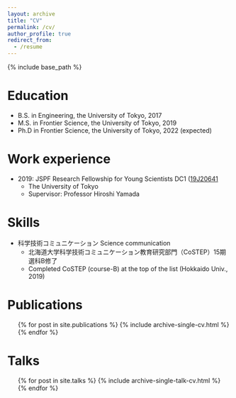 ```yaml
---
layout: archive
title: "CV"
permalink: /cv/
author_profile: true
redirect_from:
  - /resume
---
```


{% include base_path %}

Education
======
* B.S. in Engineering, the University of Tokyo, 2017
* M.S. in Frontier Science, the University of Tokyo, 2019
* Ph.D in Frontier Science, the University of Tokyo, 2022 (expected)


<!--
  * Ph.D in Version Control Theory, Github University, 2018 (expected)
 -->


Work experience
======
* 2019: JSPF Research Fellowship for Young Scientists DC1 ([19J20641](https://kaken.nii.ac.jp/ja/grant/KAKENHI-PROJECT-19J20641/)
  * The University of Tokyo
  * Supervisor: Professor Hiroshi Yamada


<!--
Work experience
======
* Summer 2015: Research Assistant
  * Github University
  * Duties included: Tagging issues
  * Supervisor: Professor Git

* Fall 2015: Research Assistant
  * Github University
  * Duties included: Merging pull requests
  * Supervisor: Professor Hub
-->

Skills
======
* 科学技術コミュニケーション Science communication
  * 北海道大学科学技術コミュニケーション教育研究部門（CoSTEP）15期選科B修了
  * Completed CoSTEP (course-B) at the top of the list (Hokkaido Univ., 2019)


Publications
======
  <ul>{% for post in site.publications %}
    {% include archive-single-cv.html %}
  {% endfor %}</ul>

Talks
======
  <ul>{% for post in site.talks %}
    {% include archive-single-talk-cv.html %}
  {% endfor %}</ul>

<!--
Teaching
======
  <ul>{% for post in site.teaching %}
    {% include archive-single-cv.html %}
  {% endfor %}</ul>

Service and leadership
======
* Currently signed in to 43 different slack teams
-->
